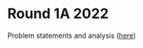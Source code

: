 # Round 1A 2022

Problem statements and analysis ([here](https://codingcompetitions.withgoogle.com/codejam/round/0000000000877ba5))

